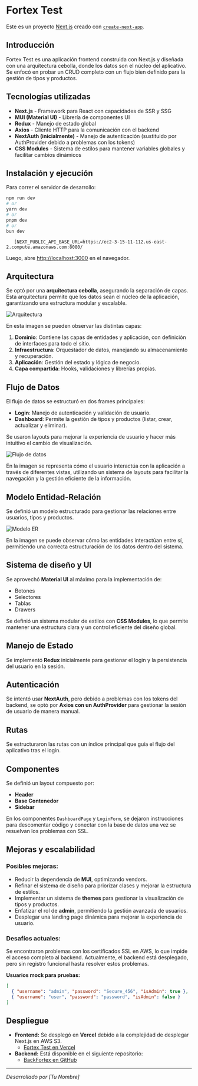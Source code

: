 # Fortex Test

Este es un proyecto [Next.js](https://nextjs.org) creado con [`create-next-app`](https://nextjs.org/docs/app/api-reference/cli/create-next-app).

## Introducción

Fortex Test es una aplicación frontend construida con Next.js y diseñada con una arquitectura cebolla, donde los datos son el núcleo del aplicativo. Se enfocó en probar un CRUD completo con un flujo bien definido para la gestión de tipos y productos.

## Tecnologías utilizadas

- **Next.js** - Framework para React con capacidades de SSR y SSG
- **MUI (Material UI)** - Librería de componentes UI
- **Redux** - Manejo de estado global
- **Axios** - Cliente HTTP para la comunicación con el backend
- **NextAuth (inicialmente)** - Manejo de autenticación (sustituido por AuthProvider debido a problemas con los tokens)
- **CSS Modules** - Sistema de estilos para mantener variables globales y facilitar cambios dinámicos

## Instalación y ejecución

Para correr el servidor de desarrollo:

```bash
npm run dev
# or
yarn dev
# or
pnpm dev
# or
bun dev
```

```env
   [NEXT_PUBLIC_API_BASE_URL=https://ec2-3-15-11-112.us-east-2.compute.amazonaws.com:8080/
   ```

Luego, abre [http://localhost:3000](http://localhost:3000) en el navegador.

## Arquitectura

Se optó por una **arquitectura cebolla**, asegurando la separación de capas. Esta arquitectura permite que los datos sean el núcleo de la aplicación, garantizando una estructura modular y escalable.

![Arquitectura](https://github.com/Dwan13/fortexTest/blob/main/Arquitectura.drawio.png)

En esta imagen se pueden observar las distintas capas:
1. **Dominio**: Contiene las capas de entidades y aplicación, con definición de interfaces para todo el sitio.
2. **Infraestructura**: Orquestador de datos, manejando su almacenamiento y recuperación.
3. **Aplicación**: Gestión del estado y lógica de negocio.
4. **Capa compartida**: Hooks, validaciones y librerías propias.

## Flujo de Datos

El flujo de datos se estructuró en dos frames principales:
- **Login**: Manejo de autenticación y validación de usuario.
- **Dashboard**: Permite la gestión de tipos y productos (listar, crear, actualizar y eliminar).

Se usaron layouts para mejorar la experiencia de usuario y hacer más intuitivo el cambio de visualización.

![Flujo de datos](https://github.com/Dwan13/fortexTest/blob/main/Flujo.drawio.png)

En la imagen se representa cómo el usuario interactúa con la aplicación a través de diferentes vistas, utilizando un sistema de layouts para facilitar la navegación y la gestión eficiente de la información.

## Modelo Entidad-Relación

Se definió un modelo estructurado para gestionar las relaciones entre usuarios, tipos y productos.

![Modelo ER](https://github.com/Dwan13/fortexTest/blob/main/ER.png)

En la imagen se puede observar cómo las entidades interactúan entre sí, permitiendo una correcta estructuración de los datos dentro del sistema.

## Sistema de diseño y UI

Se aprovechó **Material UI** al máximo para la implementación de:
- Botones
- Selectores
- Tablas
- Drawers

Se definió un sistema modular de estilos con **CSS Modules**, lo que permite mantener una estructura clara y un control eficiente del diseño global.

## Manejo de Estado

Se implementó **Redux** inicialmente para gestionar el login y la persistencia del usuario en la sesión.

## Autenticación

Se intentó usar **NextAuth**, pero debido a problemas con los tokens del backend, se optó por **Axios con un AuthProvider** para gestionar la sesión de usuario de manera manual.

## Rutas

Se estructuraron las rutas con un índice principal que guía el flujo del aplicativo tras el login.

## Componentes

Se definió un layout compuesto por:
- **Header**
- **Base Contenedor**
- **Sidebar**

En los componentes `DashboardPage` y `LoginForm`, se dejaron instrucciones para descomentar código y conectar con la base de datos una vez se resuelvan los problemas con SSL.

## Mejoras y escalabilidad

### Posibles mejoras:
- Reducir la dependencia de **MUI**, optimizando vendors.
- Refinar el sistema de diseño para priorizar clases y mejorar la estructura de estilos.
- Implementar un sistema de **themes** para gestionar la visualización de tipos y productos.
- Enfatizar el rol de **admin**, permitiendo la gestión avanzada de usuarios.
- Desplegar una landing page dinámica para mejorar la experiencia de usuario.

### Desafíos actuales:
Se encontraron problemas con los certificados SSL en AWS, lo que impide el acceso completo al backend. Actualmente, el backend está desplegado, pero sin registro funcional hasta resolver estos problemas.

**Usuarios mock para pruebas:**
```json
[
  { "username": "admin", "password": "Secure_456", "isAdmin": true },
  { "username": "user", "password": "password", "isAdmin": false }
]
```

## Despliegue

- **Frontend:** Se desplegó en **Vercel** debido a la complejidad de desplegar Next.js en AWS S3.
  - [Fortex Test en Vercel](https://fortex-test.vercel.app/)
- **Backend:** Está disponible en el siguiente repositorio:
  - [BackFortex en GitHub](https://github.com/Dwan13/backFortex/blob/main/README.md)

---

_Desarrollado por [Tu Nombre]_


